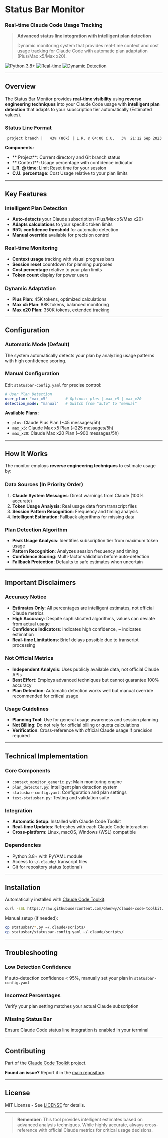 # Status Bar Monitor 
### Real-time Claude Code Usage Tracking

> **Advanced status line integration with intelligent plan detection**
>
> Dynamic monitoring system that provides real-time context and cost usage tracking for Claude Code with automatic plan adaptation (Plus/Max x5/Max x20).

[![Python 3.8+](https://img.shields.io/badge/python-3.8+-blue.svg?style=for-the-badge&logo=python)](https://www.python.org/downloads/)
[![Real-time](https://img.shields.io/badge/Monitoring-Real--Time-green?style=for-the-badge)](https://github.com/Ghenwy/claude-code-toolkit)
[![Dynamic Detection](https://img.shields.io/badge/Plan%20Detection-Auto-orange?style=for-the-badge)](https://github.com/Ghenwy/claude-code-toolkit)

---

##  Overview

The Status Bar Monitor provides **real-time visibility** using **reverse engineering techniques** into your Claude Code usage with **intelligent plan detection** that adapts to your subscription tier automatically (Estimated values).

### Status Line Format
```
 project branch |   43% (86k) | L.R. @ 04:00 C.U.   3%  21:12 Sep 2023
```

**Components:**
- ** Project**: Current directory and Git branch status
- ** Context**: Usage percentage with confidence indicator
- **L.R. @ time**: Limit Reset time for your session
- **C.U. percentage**: Cost Usage relative to your plan limits

---

##  Key Features

### **Intelligent Plan Detection**
- **Auto-detects** your Claude subscription (Plus/Max x5/Max x20)
- **Adapts calculations** to your specific token limits
- **95% confidence threshold** for automatic detection
- **Manual override** available for precision control

### **Real-time Monitoring**
- **Context usage** tracking with visual progress bars
- **Session reset** countdown for planning purposes
- **Cost percentage** relative to your plan limits
- **Token count** display for power users

### **Dynamic Adaptation**
- **Plus Plan**: 45K tokens, optimized calculations
- **Max x5 Plan**: 88K tokens, balanced monitoring
- **Max x20 Plan**: 350K tokens, extended tracking

---

##  Configuration

### **Automatic Mode (Default)**
The system automatically detects your plan by analyzing usage patterns with high confidence scoring.

### **Manual Configuration**
Edit `statusbar-config.yaml` for precise control:

```yaml
# User Plan Detection
user_plan: "max_x5"        # Options: plus | max_x5 | max_x20
detection_mode: "manual"   # Switch from "auto" to "manual"
```

**Available Plans:**
- `plus`: Claude Plus Plan (~45 messages/5h)
- `max_x5`: Claude Max x5 Plan (~225 messages/5h)
- `max_x20`: Claude Max x20 Plan (~900 messages/5h)

---

##  How It Works

The monitor employs **reverse engineering techniques** to estimate usage by:

### **Data Sources (In Priority Order)**
1. **Claude System Messages**: Direct warnings from Claude (100% accurate)
2. **Token Usage Analysis**: Real usage data from transcript files
3. **Session Pattern Recognition**: Frequency and timing analysis
4. **Intelligent Estimation**: Fallback algorithms for missing data

### **Plan Detection Algorithm**
- **Peak Usage Analysis**: Identifies subscription tier from maximum token usage
- **Pattern Recognition**: Analyzes session frequency and timing
- **Confidence Scoring**: Multi-factor validation before auto-detection
- **Fallback Protection**: Defaults to safe estimates when uncertain

---

##  Important Disclaimers

### **Accuracy Notice**
- **Estimates Only**: All percentages are intelligent estimates, not official Claude metrics
- **High Accuracy**: Despite sophisticated algorithms, values can deviate from actual usage
- **Confidence Indicators**:  indicates high confidence, ~ indicates estimation
- **Real-time Limitations**: Brief delays possible due to transcript processing

### **Not Official Metrics**
- **Independent Analysis**: Uses publicly available data, not official Claude APIs
- **Best Effort**: Employs advanced techniques but cannot guarantee 100% accuracy
- **Plan Detection**: Automatic detection works well but manual override recommended for critical usage

### **Usage Guidelines**
- **Planning Tool**: Use for general usage awareness and session planning
- **Not Billing**: Do not rely for official billing or quota calculations
- **Verification**: Cross-reference with official Claude usage if precision required

---

##  Technical Implementation

### **Core Components**
- `context_monitor_generic.py`: Main monitoring engine
- `plan_detector.py`: Intelligent plan detection system
- `statusbar-config.yaml`: Configuration and plan settings
- `test-statusbar.py`: Testing and validation suite

### **Integration**
- **Automatic Setup**: Installed with Claude Code Toolkit
- **Real-time Updates**: Refreshes with each Claude Code interaction
- **Cross-platform**: Linux, macOS, Windows (WSL) compatible

### **Dependencies**
- Python 3.8+ with PyYAML module
- Access to `~/.claude/` transcript files
- Git for repository status (optional)

---

##  Installation

Automatically installed with [Claude Code Toolkit](https://github.com/Ghenwy/claude-code-toolkit):

```bash
curl -sSL https://raw.githubusercontent.com/Ghenwy/claude-code-toolkit/main/install.sh | bash
```

Manual setup (if needed):
```bash
cp statusbar/*.py ~/.claude/scripts/
cp statusbar/statusbar-config.yaml ~/.claude/scripts/
```

---

##  Troubleshooting

### **Low Detection Confidence**
If auto-detection confidence < 95%, manually set your plan in `statusbar-config.yaml`

### **Incorrect Percentages**
Verify your plan setting matches your actual Claude subscription

### **Missing Status Bar**
Ensure Claude Code status line integration is enabled in your terminal

---

##  Contributing

Part of the [Claude Code Toolkit](https://github.com/Ghenwy/claude-code-toolkit) project.

**Found an issue?** Report it in the [main repository](https://github.com/Ghenwy/claude-code-toolkit/issues).

---

##  License

MIT License - See [LICENSE](../LICENSE) for details.

---

> **Remember**: This tool provides intelligent estimates based on advanced analysis techniques. While highly accurate, always cross-reference with official Claude metrics for critical usage decisions.
